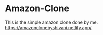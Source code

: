 # Amazon-Clone
This is the simple amazon clone done by me.
https://amazonclonebyshivani.netlify.app/
